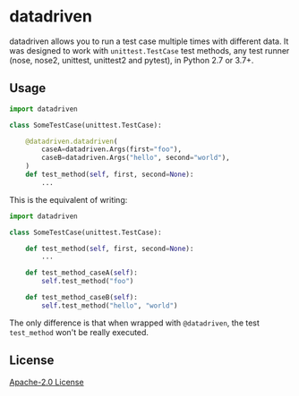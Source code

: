 # datadriven

datadriven allows you to run a test case multiple times with different data. It was designed to work
with `unittest.TestCase` test methods, any test runner (nose, nose2, unittest, unittest2 and
pytest), in Python 2.7 or 3.7+.

## Usage

```py
import datadriven

class SomeTestCase(unittest.TestCase):

    @datadriven.datadriven(
        caseA=datadriven.Args(first="foo"),
        caseB=datadriven.Args("hello", second="world"),
    )
    def test_method(self, first, second=None):
        ...
```

This is the equivalent of writing:

```py
import datadriven

class SomeTestCase(unittest.TestCase):

    def test_method(self, first, second=None):
        ...

    def test_method_caseA(self):
        self.test_method("foo")

    def test_method_caseB(self):
        self.test_method("hello", "world")
```

The only difference is that when wrapped with `@datadriven`, the test `test_method` won't be really executed.

## License

[Apache-2.0 License](./LICENSE)
